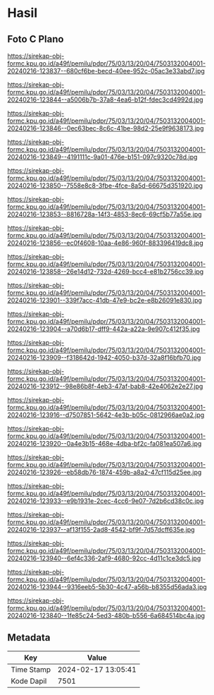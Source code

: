 # Hasil

## Foto C Plano

https://sirekap-obj-formc.kpu.go.id/a49f/pemilu/pdpr/75/03/13/20/04/7503132004001-20240216-123837--680cf6be-becd-40ee-952c-05ac3e33abd7.jpg

https://sirekap-obj-formc.kpu.go.id/a49f/pemilu/pdpr/75/03/13/20/04/7503132004001-20240216-123844--a5006b7b-37a8-4ea6-b12f-fdec3cd4992d.jpg

https://sirekap-obj-formc.kpu.go.id/a49f/pemilu/pdpr/75/03/13/20/04/7503132004001-20240216-123846--0ec63bec-8c6c-41be-98d2-25e9f9638173.jpg

https://sirekap-obj-formc.kpu.go.id/a49f/pemilu/pdpr/75/03/13/20/04/7503132004001-20240216-123849--4191111c-9a01-476e-b151-097c9320c78d.jpg

https://sirekap-obj-formc.kpu.go.id/a49f/pemilu/pdpr/75/03/13/20/04/7503132004001-20240216-123850--7558e8c8-3fbe-4fce-8a5d-66675d351920.jpg

https://sirekap-obj-formc.kpu.go.id/a49f/pemilu/pdpr/75/03/13/20/04/7503132004001-20240216-123853--8816728a-14f3-4853-8ec6-69cf5b77a55e.jpg

https://sirekap-obj-formc.kpu.go.id/a49f/pemilu/pdpr/75/03/13/20/04/7503132004001-20240216-123856--ec0f4608-10aa-4e86-960f-883396419dc8.jpg

https://sirekap-obj-formc.kpu.go.id/a49f/pemilu/pdpr/75/03/13/20/04/7503132004001-20240216-123858--26e14d12-732d-4269-bcc4-e81b2756cc39.jpg

https://sirekap-obj-formc.kpu.go.id/a49f/pemilu/pdpr/75/03/13/20/04/7503132004001-20240216-123901--339f7acc-41db-47e9-bc2e-e8b26091e830.jpg

https://sirekap-obj-formc.kpu.go.id/a49f/pemilu/pdpr/75/03/13/20/04/7503132004001-20240216-123904--a70d6b17-dff9-442a-a22a-9e907c412f35.jpg

https://sirekap-obj-formc.kpu.go.id/a49f/pemilu/pdpr/75/03/13/20/04/7503132004001-20240216-123909--f318642d-1942-4050-b37d-32a8f16bfb70.jpg

https://sirekap-obj-formc.kpu.go.id/a49f/pemilu/pdpr/75/03/13/20/04/7503132004001-20240216-123912--98e86b8f-4eb3-47af-bab8-42e4062e2e27.jpg

https://sirekap-obj-formc.kpu.go.id/a49f/pemilu/pdpr/75/03/13/20/04/7503132004001-20240216-123916--d7507851-5642-4e3b-b05c-0812966ae0a2.jpg

https://sirekap-obj-formc.kpu.go.id/a49f/pemilu/pdpr/75/03/13/20/04/7503132004001-20240216-123920--0a4e3b15-468e-4dba-bf2c-fa081ea507a6.jpg

https://sirekap-obj-formc.kpu.go.id/a49f/pemilu/pdpr/75/03/13/20/04/7503132004001-20240216-123926--eb58db76-1874-459b-a8a2-47cf115d25ee.jpg

https://sirekap-obj-formc.kpu.go.id/a49f/pemilu/pdpr/75/03/13/20/04/7503132004001-20240216-123933--e9b1931e-2cec-4cc6-9e07-7d2b6cd38c0c.jpg

https://sirekap-obj-formc.kpu.go.id/a49f/pemilu/pdpr/75/03/13/20/04/7503132004001-20240216-123937--af13f155-2ad8-4542-bf9f-7d57dcff635e.jpg

https://sirekap-obj-formc.kpu.go.id/a49f/pemilu/pdpr/75/03/13/20/04/7503132004001-20240216-123940--6ef4c336-2af9-4680-92cc-4d11c1ce3dc5.jpg

https://sirekap-obj-formc.kpu.go.id/a49f/pemilu/pdpr/75/03/13/20/04/7503132004001-20240216-123944--9316eeb5-5b30-4c47-a56b-b8355d56ada3.jpg

https://sirekap-obj-formc.kpu.go.id/a49f/pemilu/pdpr/75/03/13/20/04/7503132004001-20240216-123840--1fe85c24-5ed3-480b-b556-6a684514bc4a.jpg


## Metadata

| Key        | Value               |
| ---------- | ------------------- |
| Time Stamp | 2024-02-17 13:05:41 |
| Kode Dapil | 7501                |




